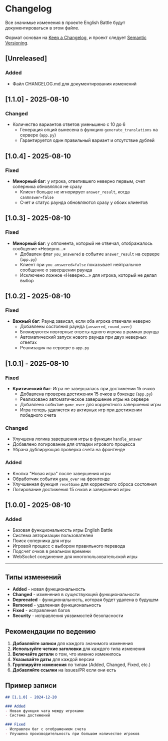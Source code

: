 # Changelog

Все значимые изменения в проекте English Battle будут документироваться в этом файле.

Формат основан на [Keep a Changelog](https://keepachangelog.com/ru/1.0.0/),
и проект следует [Semantic Versioning](https://semver.org/lang/ru/).

## [Unreleased]

### Added
- Файл CHANGELOG.md для документирования изменений

## [1.1.0] - 2025-08-10

### Changed
- Количество вариантов ответов уменьшено с 10 до 6
  - Генерация опций вынесена в функцию `generate_translations` на сервере (`app.py`)
  - Гарантируется один правильный вариант и отсутствие дублей

## [1.0.4] - 2025-08-10

### Fixed
- **Минорный баг**: у игрока, ответившего неверно первым, счет соперника обновлялся не сразу
  - Клиент больше не игнорирует `answer_result`, когда `canAnswer=false`
  - Счет и статус раунда обновляются сразу у обоих клиентов

## [1.0.3] - 2025-08-10

### Fixed
- **Минорный баг**: у оппонента, который не отвечал, отображалось сообщение «Неверно…»
  - Добавлен флаг `you_answered` в событие `answer_result` на сервере (`app.py`)
  - Клиент при `you_answered=false` показывает нейтральное сообщение о завершении раунда
  - Исключено ложное «Неверно…» для игрока, который не делал выбор

## [1.0.2] - 2025-08-10

### Fixed
- **Важный баг**: Раунд зависал, если оба игрока отвечали неверно
  - Добавлены состояния раунда (`answered`, `round_over`)
  - Блокируются повторные ответы одного игрока в рамках раунда
  - Автоматический запуск нового раунда при двух неверных ответах
  - Реализация на сервере в `app.py`

## [1.0.1] - 2025-08-10

### Fixed
- **Критический баг**: Игра не завершалась при достижении 15 очков
  - Добавлена проверка достижения 15 очков в бэкенде (`app.py`)
  - Реализовано автоматическое завершение игры на сервере
  - Добавлено событие `game_over` для корректного завершения игры
  - Игра теперь удаляется из активных игр при достижении победного счета

### Changed
- Улучшена логика завершения игры в функции `handle_answer`
- Добавлено логирование для отладки игрового процесса
- Убрана дублирующая проверка счета на фронтенде

### Added
- Кнопка "Новая игра" после завершения игры
- Обработчик события `game_over` на фронтенде
- Улучшенная функция `resetGame` для корректного сброса состояния
- Логирование достижения 15 очков и завершения игры

## [1.0.0] - 2025-08-10

### Added
- Базовая функциональность игры English Battle
- Система авторизации пользователей
- Поиск соперника для игры
- Игровой процесс с выбором правильного перевода
- Подсчет очков в реальном времени
- WebSocket соединение для многопользовательской игры

---

## Типы изменений

- **Added** - новая функциональность
- **Changed** - изменения в существующей функциональности
- **Deprecated** - функциональность, которая будет удалена в будущем
- **Removed** - удаленная функциональность
- **Fixed** - исправления багов
- **Security** - исправления уязвимостей безопасности

## Рекомендации по ведению

1. **Добавляйте записи** для каждого значимого изменения
2. **Используйте четкие заголовки** для каждого типа изменения
3. **Включайте детали** о том, что именно изменилось
4. **Указывайте даты** для каждой версии
5. **Группируйте изменения** по типам (Added, Changed, Fixed, etc.)
6. **Добавляйте ссылки** на issues/PR если они есть

## Пример записи

```markdown
## [1.1.0] - 2024-12-20

### Added
- Новая функция чата между игроками
- Система достижений

### Fixed
- Исправлен баг с отображением счета
- Улучшена производительность при большом количестве игроков
```
